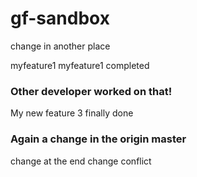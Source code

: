 # gf-sandbox
change in another place

myfeature1
myfeature1 completed
### Other developer worked on that!
My new feature 3 finally done
### Again a change in the origin master

change at the end
change conflict


